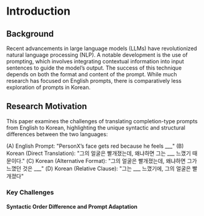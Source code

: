 # Introduction

## Background 
Recent advancements in large language models (LLMs) have revolutionized natural language processing (NLP). A notable development is the use of prompting, which involves integrating contextual information into input sentences to guide the model’s output. The success of this technique depends on both the format and content of the prompt. While much research has focused on English prompts, there is comparatively less exploration of prompts in Korean.

## Research Motivation
This paper examines the challenges of translating completion-type prompts from English to Korean, highlighting the unique syntactic and structural differences between the two languages:

(A) English Prompt: "PersonX’s face gets red because he feels ___"
(B) Korean (Direct Translation): "그의 얼굴은 빨개졌는데, 왜냐하면 그는 ___ 느꼈기 때문이다."
(C) Korean (Alternative Format): "그의 얼굴은 빨개졌는데, 왜냐하면 그가 느꼈던 것은 ___"
(D) Korean (Relative Clause): "그는 ___ 느꼈기에, 그의 얼굴은 빨개졌다"

### Key Challenges

#### Syntactic Order Difference and Prompt Adaptation
